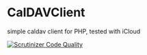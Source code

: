 # CalDAVClient

simple caldav client for PHP, tested with iCloud

[![Scrutinizer Code Quality](https://scrutinizer-ci.com/g/smarcet/CalDAVClient/badges/quality-score.png?b=master)](https://scrutinizer-ci.com/g/smarcet/CalDAVClient/?branch=master)
